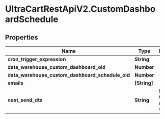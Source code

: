 # UltraCartRestApiV2.CustomDashboardSchedule

## Properties

Name | Type | Description | Notes
------------ | ------------- | ------------- | -------------
**cron_trigger_expression** | **String** |  | [optional] 
**data_warehouse_custom_dashboard_oid** | **Number** |  | [optional] 
**data_warehouse_custom_dashboard_schedule_oid** | **Number** |  | [optional] 
**emails** | **[String]** |  | [optional] 
**next_send_dts** | **String** | Date/time that the next send will occur. | [optional] 



